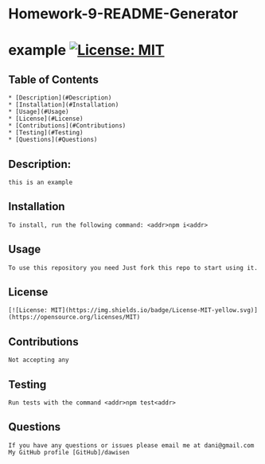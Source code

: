 # Homework-9-README-Generator

  # example [![License: MIT](https://img.shields.io/badge/License-MIT-yellow.svg)](https://opensource.org/licenses/MIT)
  ## Table of Contents
    * [Description](#Description)
    * [Installation](#Installation)
    * [Usage](#Usage)
    * [License](#License)
    * [Contributions](#Contributions)
    * [Testing](#Testing)
    * [Questions](#Questions)
  ## Description:
    this is an example
  ## Installation
    To install, run the following command: <addr>npm i<addr>
  ## Usage
    To use this repository you need Just fork this repo to start using it.
  ## License
    [![License: MIT](https://img.shields.io/badge/License-MIT-yellow.svg)](https://opensource.org/licenses/MIT)
  ## Contributions
    Not accepting any
  ## Testing
    Run tests with the command <addr>npm test<addr>
  ## Questions
    If you have any questions or issues please email me at dani@gmail.com
    My GitHub profile [GitHub]/dawisen
  

